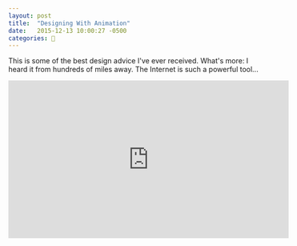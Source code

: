 ```yaml
---
layout: post
title:  "Designing With Animation"
date:   2015-12-13 10:00:27 -0500
categories: 🎨
---
```


<p>This is some of the best design advice I've ever received. What's more: I heard it from hundreds of miles away. The Internet is such a powerful tool...</p>
<iframe width="560" height="315" src="https://www.youtube.com/embed/TMe0WnkF1Lc" frameborder="0" allowfullscreen></iframe>
